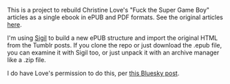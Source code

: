 This is a project to rebuild Christine Love's "Fuck the Super Game Boy" articles as a single ebook in ePUB and PDF formats.
See the original articles [here](https://blog.loveconquersallgames.com/post/2350461718/fuck-the-super-game-boy-introduction).

I'm using [Sigil](https://sigil-ebook.com/) to build a new ePUB structure and import the original HTML from the Tumblr posts.
If you clone the repo or just download the .epub file, you can examine it with Sigil too, or just unpack it with an archive manager like a .zip file.

I do have Love's permission to do this, per [this Bluesky post](https://bsky.app/profile/christinelove.bsky.social/post/3lfvv5y3mr223).
